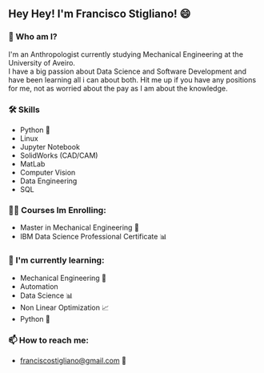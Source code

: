 ## Hey Hey! I'm Francisco Stigliano! 😄

### 🚀 Who am I?
I'm an Anthropologist currently studying Mechanical Engineering at the University of Aveiro.   
I have a big passion about Data Science and Software Development and have
been learning all i can about both.
Hit me up if you have any positions for me, not as worried about the pay as I am about the knowledge.

### 🛠 Skills
- Python 🐍
- Linux
- Jupyter Notebook
- SolidWorks (CAD/CAM)
- MatLab
- Computer Vision
- Data Engineering
- SQL

### 👩‍💻 Courses Im Enrolling:
- Master in Mechanical Engineering 🦾
- IBM Data Science Professional Certificate 📊

### 🧠 I'm currently learning:
- Mechanical Engineering 🦾
- Automation
- Data Science 📊
- Non Linear Optimization 📈
- Python 🐍

### 📫 How to reach me:
- franciscostigliano@gmail.com 📧
